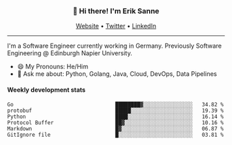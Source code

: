 <h3 align="center">👋 Hi there! I'm Erik Sanne</h3>
<p align="center">
  <a href="https://eriksanne.com">Website</a> •
  <a href="https://twitter.com/ErikKonradSanne">Twitter</a> •
  <a href="https://www.linkedin.com/in/eriksanne/">LinkedIn</a>
</p>

---
I'm a Software Engineer currently working in Germany. Previously Software Engineering @ Edinburgh Napier University.

- 😄 My Pronouns: He/Him
- 💬 Ask me about: Python, Golang, Java, Cloud, DevOps, Data Pipelines

<h4>Weekly development stats</h4>
<!--START_SECTION:waka-->

```text
Go                                 ████████▓░░░░░░░░░░░░░░░░   34.82 %
protobuf                           █████░░░░░░░░░░░░░░░░░░░░   19.39 %
Python                             ████░░░░░░░░░░░░░░░░░░░░░   16.14 %
Protocol Buffer                    ██▓░░░░░░░░░░░░░░░░░░░░░░   10.16 %
Markdown                           █▓░░░░░░░░░░░░░░░░░░░░░░░   06.87 %
GitIgnore file                     █░░░░░░░░░░░░░░░░░░░░░░░░   03.81 %
```

<!--END_SECTION:waka-->
